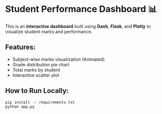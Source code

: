 # Student Performance Dashboard 📊

This is an **interactive dashboard** built using **Dash**, **Flask**, and **Plotly** to visualize student marks and performance.

## Features:
- Subject-wise marks visualization (Animated)
- Grade distribution pie chart
- Total marks by student
- Interactive scatter plot

## How to Run Locally:
```bash
pip install -r requirements.txt
python app.py

